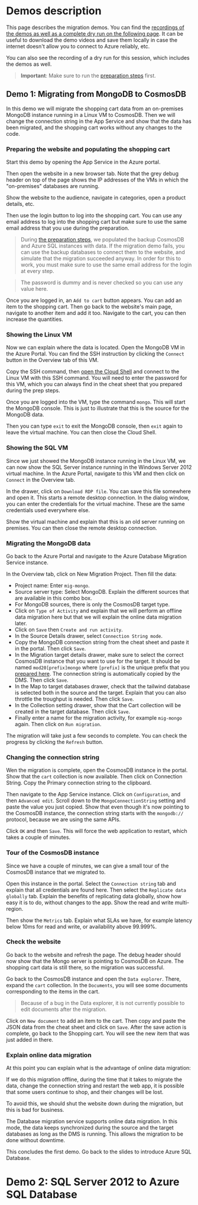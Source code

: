 # Demos description

This page describes the migration demos. You can find the [recordings of the demos as well as a complete dry run on the following page](./00A-videos.md). It can be useful to download the demo videos and save them locally in case the internet doesn't allow you to connect to Azure reliably, etc.

You can also see the recording of a dry run for this session, which includes the demos as well.

> **Important**: Make sure to run the [preparation steps](./01-preparation.md) first.

## Demo 1: Migrating from MongoDB to CosmosDB

In this demo we will migrate the shopping cart data from an on-premises MongoDB instance running in a Linux VM to CosmosDB. Then we will change the connection string in the App Service and show that the data has been migrated, and the shopping cart works without any changes to the code.

### Preparing the website and populating the shopping cart

Start this demo by opening the App Service in the Azure portal.

Then open the website in a new browser tab. Note that the grey debug header on top of the page shows the IP addresses of the VMs in which the "on-premises" databases are running.

Show the website to the audience, navigate in categories, open a product details, etc.

Then use the login button to log into the shopping cart. You can use any email address to log into the shopping cart but make sure to use the same email address that you use during the preparation.

> During [the preparation steps](./04-prep-finish.md), we populated the backup CosmosDB and Azure SQL instances with data. If the migration demo fails, you can use the backup databases to connect them to the website, and simulate that the migration succeeded anyway. In order for this to work, you must make sure to use the same email address for the login at every step.

> The password is dummy and is never checked so you can use any value here.

Once you are logged in, an `Add to cart` button appears. You can add an item to the shopping cart. Then go back to the website's main page, navigate to another item and add it too. Navigate to the cart, you can then increase the quantities.

### Showing the Linux VM

Now we can explain where the data is located. Open the MongoDB VM in the Azure Portal. You can find the SSH instruction by clicking the `Connect` button in the Overview tab of this VM.

Copy the SSH command, then [open the Cloud Shell](https://shell.azure.com) and connect to the Linux VM with this SSH command. You will need to enter the password for this VM, which you can always find in the cheat sheet that you prepared during the prep steps.

Once you are logged into the VM, type the command `mongo`. This will start the MongoDB console. This is just to illustrate that this is the source for the MongoDB data.

Then you can type `exit` to exit the MongoDB console, then `exit` again to leave the virtual machine. You can then close the Cloud Shell.

### Showing the SQL VM

Since we just showed the MongoDB instance running in the Linux VM, we can now show the SQL Server instance running in the Windows Server 2012 virtual machine. In the Azure Portal, navigate to this VM and then click on `Connect` in the Overview tab.

In the drawer, click on `Download RDP file`. You can save this file somewhere and open it. This starts a remote desktop connection. In the dialog window, you can enter the credentials for the virtual machine. These are the same credentials used everywhere else.

Show the virtual machine and explain that this is an old server running on premises. You can then close the remote desktop connection.

### Migrating the MongoDB data

Go back to the Azure Portal and navigate to the Azure Database Migration Service instance.

In the Overview tab, click on New Migration Project. Then fill the data:

- Project name: Enter `mig-mongo`.
- Source server type: Select MongoDB. Explain the different sources that are available in this combo box.
- For MongoDB sources, there is only the CosmosDB target type.
- Click on `Type of Activity` and explain that we will perform an offline data migration here but that we will explain the online data migration later.
- Click on `Save` then `Create and run activity`.
- In the Source Details drawer, select `Connection String mode`.
- Copy the MongoDB connection string from the cheat sheet and paste it in the portal. Then click `Save`.
- In the Migration target details drawer, make sure to select the correct CosmosDB instance that you want to use for the target. It should be named `mod20[prefix]mongo` where `[prefix]` is the unique prefix that you [prepared here](./01-preparation.md/#prefix). The connection string is automatically copied by the DMS. Then click `Save`.
- In the Map to target databases drawer, check that the tailwind database is selected both in the source and the target. Explain that you can also throttle the troughput is needed. Then click `Save`.
- In the Collection setting drawer, show that the Cart collection will be created in the target database. Then click `Save`.
- Finally enter a name for the migration activity, for example `mig-mongo` again. Then click on `Run migration`.

The migration will take just a few seconds to complete. You can check the progress by clicking the `Refresh` button.

### Changing the connection string

Wen the migration is complete, open the CosmosDB instance in the portal. Show that the `cart` collection is now available. Then click on Connection String. Copy the Primary connection string to the clipboard.

Then navigate to the App Service instance. Click on `Configuration`, and then `Advanced edit`. Scroll down to the `MongoConnectionString` setting and paste the value you just copied. Show that even though it's now pointing to the CosmosDB instance, the connection string starts with the `mongodb://` protocol, because we are using the same APIs.

Click `OK` and then `Save`. This will force the web application to restart, which takes a couple of minutes.

### Tour of the CosmosDB instance

Since we have a couple of minutes, we can give a small tour of the CosmosDB instance that we migrated to.

Open this instance in the portal. Select the `Connection string` tab and explain that all credentials are found here. Then select the `Replicate data globally` tab. Explain the benefits of replicating data globally, show how easy it is to do, without changes to the app. Show the read and write multi-region.

Then show the `Metrics` tab. Explain what SLAs we have, for example latency below 10ms for read and write, or availability above 99.999%. 

### Check the website

Go back to the website and refresh the page. The debug header should now show that the Mongo server is pointing to CosmosDB on Azure. The shopping cart data is still there, so the migration was successful. 

Go back to the CosmosDB instance and open the `Data explorer`. There, expand the `cart` collection. In the `Documents`, you will see some documents corresponding to the items in the cart.

> Because of a bug in the Data explorer, it is not currently possible to edit documents after the migration.

Click on `New document` to add an item to the cart. Then copy and paste the JSON data from the cheat sheet and click on `Save`. After the save action is complete, go back to the Shopping cart. You will see the new item that was just added in there.

### Explain online data migration

At this point you can explain what is the advantage of online data migration:

If we do this migration offline, during the time that it takes to migrate the data, change the connection string and restart the web app, it is possible that some users continue to shop, and their changes will be lost. 

To avoid this, we should shut the website down during the migration, but this is bad for business.

The Database migration service supports online data migration. In this mode, the data keeps synchronized during the source and the target databases as long as the DMS is running. This allows the migration to be done without downtime.

This concludes the first demo. Go back to the slides to introduce Azure SQL Database.

# Demo 2: SQL Server 2012 to Azure SQL Database

